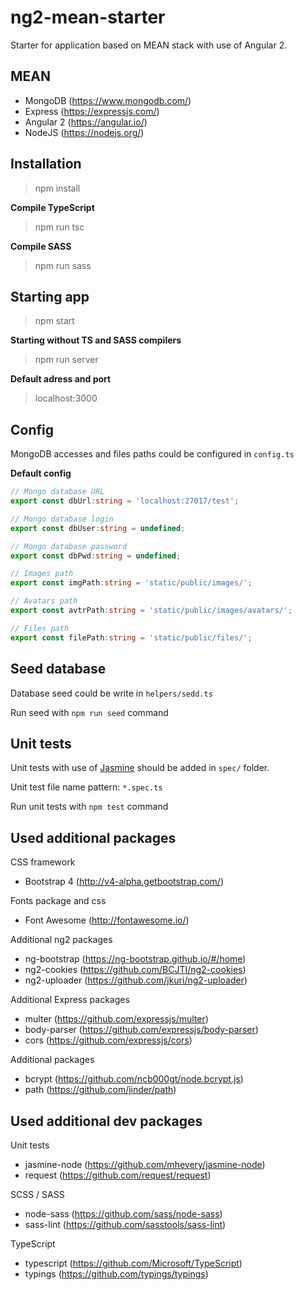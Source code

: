 # ng2-mean-starter
Starter for application based on MEAN stack with use of Angular 2.

## MEAN ##
- MongoDB (https://www.mongodb.com/)
- Express (https://expressjs.com/)
- Angular 2 (https://angular.io/)
- NodeJS (https://nodejs.org/)

## Installation ##
> npm install

**Compile TypeScript**
> npm run tsc

**Compile SASS**
> npm run sass

## Starting app ##
> npm start

**Starting without TS and SASS compilers**
> npm run server 

**Default adress and port**
> localhost:3000

## Config ##
MongoDB accesses and files paths could be configured in `config.ts`

**Default config**
```typescript
// Mongo database URL
export const dbUrl:string = 'localhost:27017/test';

// Mongo database login
export const dbUser:string = undefined;

// Mongo database password
export const dbPwd:string = undefined;

// Images path
export const imgPath:string = 'static/public/images/';

// Avatars path
export const avtrPath:string = 'static/public/images/avatars/';

// Files path
export const filePath:string = 'static/public/files/';
```

## Seed database ##
Database seed could be write in `helpers/sedd.ts`

Run seed with `npm run seed` command

## Unit tests ##
Unit tests with use of [Jasmine](http://jasmine.github.io/) should be added in `spec/` folder.

Unit test file name pattern: `*.spec.ts`

Run unit tests with `npm test` command

## Used additional packages ##
CSS framework 
- Bootstrap 4 (http://v4-alpha.getbootstrap.com/)

Fonts package and css
- Font Awesome (http://fontawesome.io/)

Additional ng2 packages
- ng-bootstrap (https://ng-bootstrap.github.io/#/home)
- ng2-cookies (https://github.com/BCJTI/ng2-cookies)
- ng2-uploader (https://github.com/jkuri/ng2-uploader)

Additional Express packages
- multer (https://github.com/expressjs/multer)
- body-parser (https://github.com/expressjs/body-parser)
- cors (https://github.com/expressjs/cors)

Additional packages
- bcrypt (https://github.com/ncb000gt/node.bcrypt.js)
- path (https://github.com/jinder/path)

## Used additional dev packages ##
Unit tests
- jasmine-node (https://github.com/mhevery/jasmine-node)
- request (https://github.com/request/request)

SCSS / SASS
- node-sass (https://github.com/sass/node-sass)
- sass-lint (https://github.com/sasstools/sass-lint)

TypeScript
- typescript (https://github.com/Microsoft/TypeScript)
- typings (https://github.com/typings/typings)